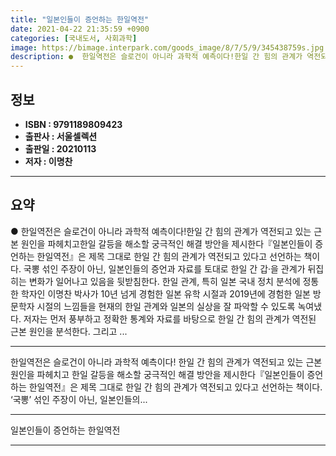 ```yaml
---
title: "일본인들이 증언하는 한일역전"
date: 2021-04-22 21:35:59 +0900
categories: [국내도서, 사회과학]
image: https://bimage.interpark.com/goods_image/8/7/5/9/345438759s.jpg
description: ●  한일역전은 슬로건이 아니라 과학적 예측이다!한일 간 힘의 관계가 역전되고 있는 근본 원인을 파헤치고한일 갈등을 해소할 궁극적인 해결 방안을 제시한다『일본인들이 증언하는 한일역전』은 제목 그대로 한일 간 힘의 관계가 역전되고 있다고 선언하는 책이다. 국뽕 섞인 주장이 아닌, 일본인들의 증언과 자료를 
---
```


## **정보**

- **ISBN : 9791189809423**
- **출판사 : 서울셀렉션**
- **출판일 : 20210113**
- **저자 : 이명찬**

------



## **요약**

●  한일역전은 슬로건이 아니라 과학적 예측이다!한일 간 힘의 관계가 역전되고 있는 근본 원인을 파헤치고한일 갈등을 해소할 궁극적인 해결 방안을 제시한다『일본인들이 증언하는 한일역전』은 제목 그대로 한일 간 힘의 관계가 역전되고 있다고 선언하는 책이다. 국뽕 섞인 주장이 아닌, 일본인들의 증언과 자료를 토대로 한일 간 갑·을 관계가 뒤집히는 변화가 일어나고 있음을 뒷받침한다. 한일 관계, 특히 일본 국내 정치 분석에 정통한 학자인 이명찬 박사가 10년 넘게 경험한 일본 유학 시절과 2019년에 경험한 일본 방문학자 시절의 느낌들을 현재의 한일 관계와 일본의 실상을 잘 파악할 수 있도록 녹여냈다. 저자는 먼저 풍부하고 정확한 통계와 자료를 바탕으로 한일 간 힘의 관계가 역전된 근본 원인을 분석한다. 그리고 ...

------

한일역전은 슬로건이 아니라 과학적 예측이다!
한일 간 힘의 관계가 역전되고 있는 근본 원인을 파헤치고
한일 갈등을 해소할 궁극적인 해결 방안을 제시한다『일본인들이 증언하는 한일역전』은 제목 그대로 한일 간 힘의 관계가 역전되고 있다고 선언하는 책이다. ‘국뽕’ 섞인 주장이 아닌, 일본인들의... 

------


일본인들이 증언하는 한일역전 

------


